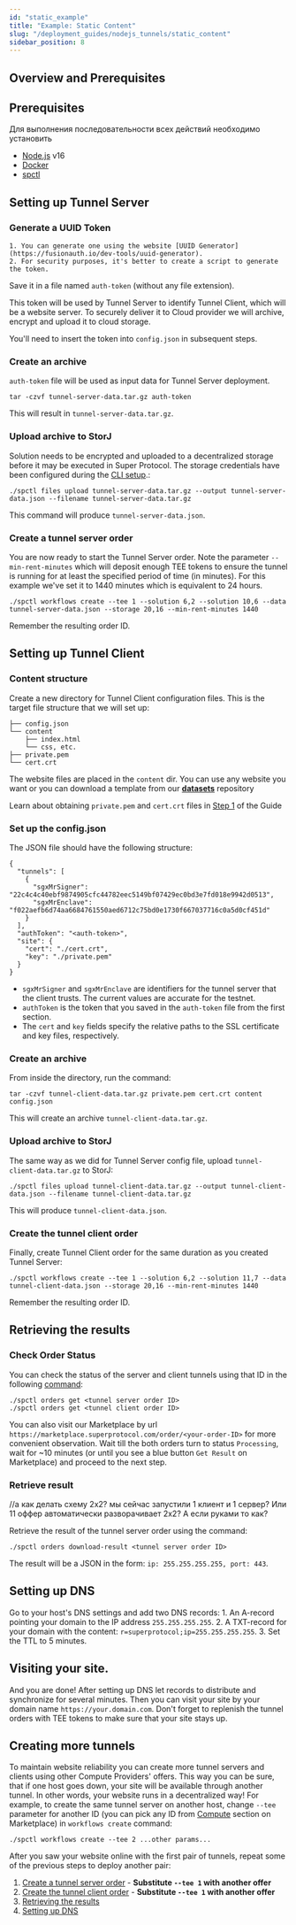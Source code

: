 ```yaml
---
id: "static_example"
title: "Example: Static Content"
slug: "/deployment_guides/nodejs_tunnels/static_content"
sidebar_position: 8
---
```


## Overview and Prerequisites

## Prerequisites

Для выполнения последовательности всех действий необходимо установить
* [Node.js](https://nodejs.org/en/download/package-manager) v16
* [Docker](https://docs.docker.com/engine/install/)
* [spctl](/developers/cli_guides)

## Setting up Tunnel Server

### Generate a UUID Token

    1. You can generate one using the website [UUID Generator](https://fusionauth.io/dev-tools/uuid-generator).
    2. For security purposes, it's better to create a script to generate the token.

Save it in a file named `auth-token` (without any file extension).

This token will be used by Tunnel Server to identify Tunnel Client, which will be a website server. To securely deliver it to Cloud provider we will archive, encrypt and upload it to cloud storage.

You'll need to insert the token into `config.json` in subsequent steps.

### Create an archive

`auth-token` file will be used as input data for Tunnel Server deployment.

```
tar -czvf tunnel-server-data.tar.gz auth-token
```

This will result in `tunnel-server-data.tar.gz`.

### Upload archive to StorJ

Solution needs to be encrypted and uploaded to a decentralized storage before it may be executed in Super Protocol. The storage credentials have been configured during the [CLI setup](/developers/cli_guides/configuring#storage).:

```
./spctl files upload tunnel-server-data.tar.gz --output tunnel-server-data.json --filename tunnel-server-data.tar.gz
```

This command will produce `tunnel-server-data.json`.

### Create a tunnel server order

You are now ready to start the Tunnel Server order. Note the parameter `--min-rent-minutes` which will deposit enough TEE tokens to ensure the tunnel is running for at least the specified period of time (in minutes). For this example we've set it to 1440 minutes which is equivalent to 24 hours.

```
./spctl workflows create --tee 1 --solution 6,2 --solution 10,6 --data tunnel-server-data.json --storage 20,16 --min-rent-minutes 1440
```

Remember the resulting order ID.

## Setting up Tunnel Client

### Content structure

Create a new directory for Tunnel Client configuration files. This is the target file structure that we will set up:

```
├── config.json
└── content
    ├── index.html
    └── css, etc.
├── private.pem
└── cert.crt
```

The website files are placed in the `content` dir. You can use any website you want or you can download a template from our [**datasets**](https://github.com/Super-Protocol/datasets/tree/main/Demo%20Static%20Website) repository

Learn about obtaining `private.pem` and `cert.crt` files in [Step 1](./preparing) of the Guide

### Set up the config.json

The JSON file should have the following structure:

```
{
  "tunnels": [
    {
      "sgxMrSigner": "22c4c4c40ebf9874905cfc44782eec5149bf07429ec0bd3e7fd018e9942d0513",
      "sgxMrEnclave": "f022aefb6d74aa6684761550aed6712c75bd0e1730f667037716c0a5d0cf451d"
    }
  ],
  "authToken": "<auth-token>",
  "site": {
    "cert": "./cert.crt",
    "key": "./private.pem"
  }
}
```

* `sgxMrSigner` and `sgxMrEnclave` are identifiers for the tunnel server that the client trusts. The current values are accurate for the testnet.
* `authToken` is the token that you saved in the `auth-token` file from the first section.
* The `cert` and `key` fields specify the relative paths to the SSL certificate and key files, respectively.

### Create an archive

From inside the directory, run the command:

```
tar -czvf tunnel-client-data.tar.gz private.pem cert.crt content config.json
```

This will create an archive `tunnel-client-data.tar.gz`.

### Upload archive to StorJ

The same way as we did for Tunnel Server config file, upload `tunnel-client-data.tar.gz` to StorJ:

```
./spctl files upload tunnel-client-data.tar.gz --output tunnel-client-data.json --filename tunnel-client-data.tar.gz
```

This will produce `tunnel-client-data.json`.

### Create the tunnel client order

Finally, create Tunnel Client order for the same duration as you created Tunnel Server:

```
./spctl workflows create --tee 1 --solution 6,2 --solution 11,7 --data tunnel-client-data.json --storage 20,16 --min-rent-minutes 1440
```

Remember the resulting order ID.

## Retrieving the results

### Check Order Status

You can check the status of the server and client tunnels using that ID in the following [command](/developers/cli_commands/orders/get):

```
./spctl orders get <tunnel server order ID>
./spctl orders get <tunnel client order ID>
```

You can also visit our Marketplace by url `https://marketplace.superprotocol.com/order/<your-order-ID>` for more convenient observation. Wait till the both orders turn to status `Processing`, wait for ~10 minutes (or until you see a blue button `Get Result` on Marketplace) and proceed to the next step.

### Retrieve result

<Highlight color="red">//а как делать схему 2х2? мы сейчас запустили 1 клиент и 1 сервер? Или 11 оффер автоматически разворачивает 2х2? А если руками то как?</Highlight>

Retrieve the result of the tunnel server order using the command:

```
./spctl orders download-result <tunnel server order ID>
```

The result will be a JSON in the form: `ip: 255.255.255.255, port: 443`.

## Setting up DNS

Go to your host's DNS settings and add two DNS records:
    1. An A-record pointing your domain to the IP address `255.255.255.255`.
    2. A TXT-record for your domain with the content:
`r=superprotocol;ip=255.255.255.255`.
    3. Set the TTL to 5 minutes.

## Visiting your site.

And you are done! After setting up DNS let records to distribute and synchronize for several minutes. Then you can visit your site by your domain name `https://your.domain.com`. Don't forget to replenish the tunnel orders with TEE tokens to make sure that your site stays up.


## Creating more tunnels

To maintain website reliability you can create more tunnel servers and clients using other Compute Providers' offers. This way you can be sure, that if one host goes down, your site will be available through another tunnel. In other words, your website runs in a decentralized way! For example, to create the same tunnel server on another host, change `--tee` parameter for another ID (you can pick any ID from [Compute](https://marketplace.superprotocol.com/compute) section on Marketplace) in `workflows create` command:

```
./spctl workflows create --tee 2 ...other params...
```

After you saw your website online with the first pair of tunnels, repeat some of the previous steps to deploy another pair:

1. [Create a tunnel server order](#create-a-tunnel-server-order) - **Substitute `--tee 1` with another offer**
2. [Create the tunnel client order](#create-the-tunnel-client-order) - **Substitute `--tee 1` with another offer**
2. [Retrieving the results](#retrieving-the-results)
2. [Setting up DNS](#setting-up-dns)
